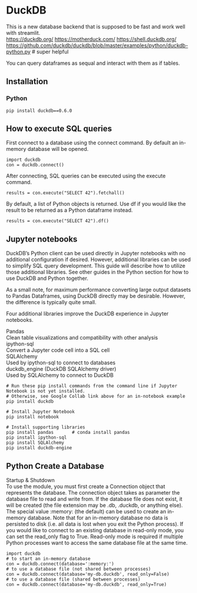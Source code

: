 # DuckDB

This is a new database backend that is supposed to be fast and work well with streamlit.  
https://duckdb.org/
https://motherduck.com/
https://shell.duckdb.org/
https://github.com/duckdb/duckdb/blob/master/examples/python/duckdb-python.py # super helpful

You can query dataframes as sequal and interact with them as if tables.  

## Installation 
### Python 
```
pip install duckdb==0.6.0
```
## How to execute SQL queries
First connect to a database using the connect command. By default an in-memory database will be opened.
```
import duckdb
con = duckdb.connect()
```
After connecting, SQL queries can be executed using the execute command.
```
results = con.execute("SELECT 42").fetchall()
```
By default, a list of Python objects is returned. Use df if you would like the result to be returned as a Python dataframe instead.  
```
results = con.execute("SELECT 42").df()
```

## Jupyter notebooks
DuckDB’s Python client can be used directly in Jupyter notebooks with no additional configuration if desired. However, additional libraries can be used to simplify SQL query development. This guide will describe how to utilize those additional libraries. See other guides in the Python section for how to use DuckDB and Python together.  

As a small note, for maximum performance converting large output datasets to Pandas Dataframes, using DuckDB directly may be desirable. However, the difference is typically quite small.  

Four additional libraries improve the DuckDB experience in Jupyter notebooks.  

Pandas  
Clean table visualizations and compatibility with other analysis  
ipython-sql  
Convert a Jupyter code cell into a SQL cell  
SQLAlchemy  
Used by ipython-sql to connect to databases  
duckdb_engine (DuckDB SQLAlchemy driver)  
Used by SQLAlchemy to connect to DuckDB  
```
# Run these pip install commands from the command line if Jupyter Notebook is not yet installed.
# Otherwise, see Google Collab link above for an in-notebook example
pip install duckdb

# Install Jupyter Notebook
pip install notebook

# Install supporting libraries
pip install pandas       # conda install pandas
pip install ipython-sql 
pip install SQLAlchemy
pip install duckdb-engine
```
## Python Create a Database

Startup & Shutdown  
To use the module, you must first create a Connection object that represents the database. The connection object takes as parameter the database file to read and write from. If the database file does not exist, it will be created (the file extension may be .db, .duckdb, or anything else). The special value :memory: (the default) can be used to create an in-memory database. Note that for an in-memory database no data is persisted to disk (i.e. all data is lost when you exit the Python process). If you would like to connect to an existing database in read-only mode, you can set the read_only flag to True. Read-only mode is required if multiple Python processes want to access the same database file at the same time.  
```
import duckdb
# to start an in-memory database
con = duckdb.connect(database=':memory:')
# to use a database file (not shared between processes)
con = duckdb.connect(database='my-db.duckdb', read_only=False)
# to use a database file (shared between processes)
con = duckdb.connect(database='my-db.duckdb', read_only=True)
```
